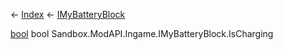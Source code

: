 ← [Index](Api-Index) ← [IMyBatteryBlock](Sandbox.ModAPI.Ingame.IMyBatteryBlock)

[bool](System.Boolean) bool Sandbox.ModAPI.Ingame.IMyBatteryBlock.IsCharging